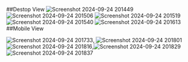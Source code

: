 ##Destop View
![Screenshot 2024-09-24 201449](https://github.com/user-attachments/assets/617f44f5-deaf-4fde-a091-f1b426bb8b93)
![Screenshot 2024-09-24 201506](https://github.com/user-attachments/assets/86476aff-10a5-42fb-b91a-0928f27189ca)
![Screenshot 2024-09-24 201519](https://github.com/user-attachments/assets/0ed99762-6609-4f2f-afc0-ea38abb82448)
![Screenshot 2024-09-24 201540](https://github.com/user-attachments/assets/77466c27-1a03-417a-9f21-84cf3106b562)
![Screenshot 2024-09-24 201613](https://github.com/user-attachments/assets/975828e3-4924-4b01-9949-29c6c154577f)
##Mobile View

![Screenshot 2024-09-24 201733](https://github.com/user-attachments/assets/fe913757-164a-4bfb-a1d7-a3790b0ca99e), ![Screenshot 2024-09-24 201801](https://github.com/user-attachments/assets/303e9f4b-7b12-4509-bd63-0d469a0c0bb4)
![Screenshot 2024-09-24 201816](https://github.com/user-attachments/assets/31023b3a-62d7-40b6-a61b-ab081ec12a34),![Screenshot 2024-09-24 201829](https://github.com/user-attachments/assets/7f4b24ee-1d8d-40c9-b40e-ea5c4172cbe5)
![Screenshot 2024-09-24 201837](https://github.com/user-attachments/assets/fb1f45f6-fd2c-41e4-8ebe-a0fef7da24a4)

